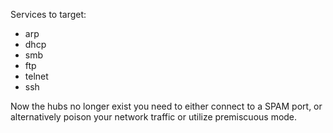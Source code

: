 Services to target:
 - arp
 - dhcp
 - smb
 - ftp
 - telnet
 - ssh

Now the hubs no longer exist you need to either connect to a SPAM port, or alternatively poison your network traffic or utilize premiscuous mode.

